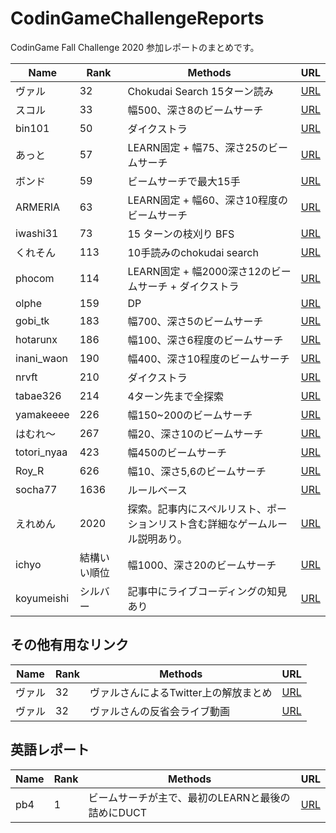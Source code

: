 # CodinGameChallengeReports

CodinGame Fall Challenge 2020 参加レポートのまとめです。

Name | Rank | Methods | URL
-- | -- | -- | --
ヴァル | 32 | Chokudai Search 15ターン読み | [URL](https://valgrowth.hatenablog.com/entry/2020/11/24/211900)
スコル | 33 | 幅500、深さ8のビームサーチ | [URL](https://scol.hatenablog.com/entry/2020/11/24/192948)
bin101 | 50 | ダイクストラ | [URL](https://bin101.hatenablog.com/entry/2020/11/25/082928)
あっと | 57 | LEARN固定 + 幅75、深さ25のビームサーチ | [URL](https://at274.hatenablog.com/entry/2020/11/24/222137)
ボンド | 59 | ビームサーチで最大15手 | [URL](https://bondo.hateblo.jp/entry/2020/11/23/210134)
ARMERIA | 63 | LEARN固定 + 幅60、深さ10程度のビームサーチ | [URL](https://betrue12.hateblo.jp/entry/2020/11/23/180246)
iwashi31 | 73 | 15 ターンの枝刈り BFS | [URL](https://iwashi31.hatenablog.com/entry/2020/11/23/180658)
くれそん | 113 | 10手読みのchokudai search | [URL](https://qlethon.hatenablog.com/entry/2020/11/23/201723)
phocom | 114 | LEARN固定 + 幅2000深さ12のビームサーチ + ダイクストラ | [URL](https://phocom.github.io/others/cgfall2020.html)
olphe | 159 | DP | [URL](https://olphe.hatenablog.com/entry/2020/11/23/180437)
gobi_tk | 183 | 幅700、深さ5のビームサーチ | [URL](https://gobi-tk.hatenablog.com/entry/2020/11/26/215619)
hotarunx | 186 | 幅100、深さ6程度のビームサーチ | [URL](https://hotarunx.hatenablog.com/entry/codingame_fall_challenge_2020)
inani_waon | 190 | 幅400、深さ10程度のビームサーチ | [URL](https://inaniwa.hatenablog.com/entry/2020/11/23/221154)
nrvft | 210 | ダイクストラ | [URL](https://nrvft.hatenablog.com/entry/2020/11/23/222407)
tabae326 | 214 | 4ターン先まで全探索 | [URL](https://bbge.hateblo.jp/entry/2020/11/23/221502)
yamakeeee | 226 | 幅150~200のビームサーチ | [URL](https://yamakeeee.hatenadiary.com/entry/2020/11/24/210817)
はむれ～ | 267 | 幅20、深さ10のビームサーチ | [URL](https://h3mky0.hatenadiary.jp/entry/2020/11/26/040917)
totori_nyaa | 423 | 幅450のビームサーチ | [URL](https://totori.hatenadiary.com/entry/2020/11/23/183601)
Roy_R | 626 | 幅10、深さ5,6のビームサーチ | [URL](https://roy-r.hatenablog.com/entry/2020/11/24/125957)
socha77 | 1636 | ルールベース | [URL](https://socha77.hatenablog.com/entry/2020/11/24/005226)
えれめん | 2020 | 探索。記事内にスペルリスト、ポーションリスト含む詳細なゲームルール説明あり。 | [URL](https://zenn.dev/aielement/articles/4340e8372779db)
ichyo | 結構いい順位 | 幅1000、深さ20のビームサーチ | [URL](https://blog.ichyo.jp/posts/codinggame-fall-challenge-2020/)
koyumeishi | シルバー | 記事中にライブコーディングの知見あり | [URL](https://koyumeishi.hatenablog.com/entry/2020/11/28/012442)

## その他有用なリンク

Name | Rank | Methods | URL
-- | -- | -- | --
ヴァル | 32 | ヴァルさんによるTwitter上の解放まとめ | [URL](https://twitter.com/i/events/1331766871641624578)
ヴァル | 32 | ヴァルさんの反省会ライブ動画 | [URL](https://twitcasting.tv/valgrowth/movie/652774538)

## 英語レポート

Name | Rank | Methods | URL
-- | -- | -- | --
pb4 | 1 | ビームサーチが主で、最初のLEARNと最後の詰めにDUCT | [URL](https://github.com/pb4git/Fall-Challenge-2020)
